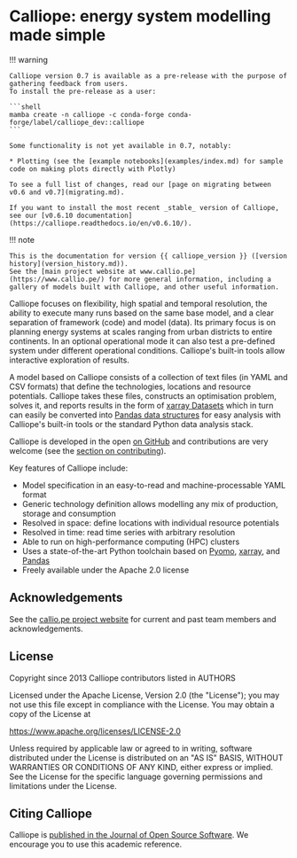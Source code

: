 # Calliope: energy system modelling made simple

!!! warning

    Calliope version 0.7 is available as a pre-release with the purpose of gathering feedback from users.
    To install the pre-release as a user:

    ```shell
    mamba create -n calliope -c conda-forge conda-forge/label/calliope_dev::calliope
    ```

    Some functionality is not yet available in 0.7, notably:

    * Plotting (see the [example notebooks](examples/index.md) for sample code on making plots directly with Plotly)

    To see a full list of changes, read our [page on migrating between v0.6 and v0.7](migrating.md).

    If you want to install the most recent _stable_ version of Calliope, see our [v0.6.10 documentation](https://calliope.readthedocs.io/en/v0.6.10/).

!!! note

    This is the documentation for version {{ calliope_version }} ([version history](version_history.md)).
    See the [main project website at www.callio.pe](https://www.callio.pe/) for more general information, including a gallery of models built with Calliope, and other useful information.

Calliope focuses on flexibility, high spatial and temporal resolution, the ability to execute many runs based on the same base model, and a clear separation of framework (code) and model (data).
Its primary focus is on planning energy systems at scales ranging from urban districts to entire continents.
In an optional operational mode it can also test a pre-defined system under different operational conditions.
Calliope's built-in tools allow interactive exploration of results.

<object type="text/html" data="img/plotly_frontpage_timeseries.html" width="100%" height="400px"></object>

A model based on Calliope consists of a collection of text files (in YAML and CSV formats) that define the technologies, locations and resource potentials.
Calliope takes these files, constructs an optimisation problem, solves it, and reports results in the form of [xarray Datasets](https://docs.xarray.dev/en/v2022.03.0/user-guide/data-structures.html#dataset) which in turn can easily be converted into [Pandas data structures](https://pandas.pydata.org/pandas-docs/version/1.5/user_guide/dsintro.html#dsintro) for easy analysis with Calliope's built-in tools or the standard Python data analysis stack.

Calliope is developed in the open [on GitHub](https://github.com/calliope-project/calliope) and contributions are very welcome (see the [section on contributing](contributing.md)).

Key features of Calliope include:

* Model specification in an easy-to-read and machine-processable YAML format
* Generic technology definition allows modelling any mix of production, storage and consumption
* Resolved in space: define locations with individual resource potentials
* Resolved in time: read time series with arbitrary resolution
* Able to run on high-performance computing (HPC) clusters
* Uses a state-of-the-art Python toolchain based on [Pyomo](https://pyomo.readthedocs.io/en/stable/), [xarray](https://docs.xarray.dev/en/stable/), and [Pandas](https://pandas.pydata.org/)
* Freely available under the Apache 2.0 license

## Acknowledgements

See the [callio.pe project website](https://www.callio.pe/partners-and-team/) for current and past team members and acknowledgements.

## License

Copyright since 2013 Calliope contributors listed in AUTHORS

Licensed under the Apache License, Version 2.0 (the "License"); you
may not use this file except in compliance with the License. You may
obtain a copy of the License at

<https://www.apache.org/licenses/LICENSE-2.0>

Unless required by applicable law or agreed to in writing, software
distributed under the License is distributed on an "AS IS" BASIS,
WITHOUT WARRANTIES OR CONDITIONS OF ANY KIND, either express or implied.
See the License for the specific language governing permissions and
limitations under the License.

## Citing Calliope

Calliope is [published in the Journal of Open Source Software](https://joss.theoj.org/papers/10.21105/joss.00825).
We encourage you to use this academic reference.
